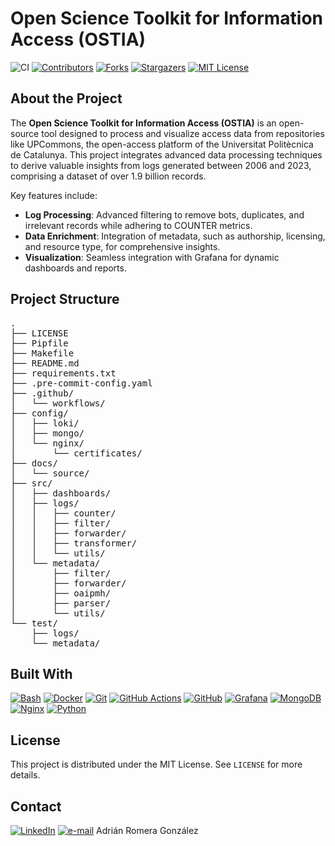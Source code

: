 # Open Science Toolkit for Information Access (OSTIA)

![CI](https://github.com/adrianrome/OSTIA/actions/workflows/main.yaml/badge.svg)
[![Contributors][contributors-shield]][contributors-url]
[![Forks][forks-shield]][forks-url]
[![Stargazers][stars-shield]][stars-url]
[![MIT License][license-shield]][license-url]

## About the Project

The **Open Science Toolkit for Information Access (OSTIA)** is an open-source tool designed to process and visualize access data from repositories like UPCommons, the open-access platform of the Universitat Politècnica de Catalunya. This project integrates advanced data processing techniques to derive valuable insights from logs generated between 2006 and 2023, comprising a dataset of over 1.9 billion records.

Key features include:
- **Log Processing**: Advanced filtering to remove bots, duplicates, and irrelevant records while adhering to COUNTER metrics.
- **Data Enrichment**: Integration of metadata, such as authorship, licensing, and resource type, for comprehensive insights.
- **Visualization**: Seamless integration with Grafana for dynamic dashboards and reports.

## Project Structure

<pre>
.
├── LICENSE
├── Pipfile
├── Makefile
├── README.md
├── requirements.txt
├── .pre-commit-config.yaml
├── .github/
│   └── workflows/
├── config/
│   ├── loki/
│   ├── mongo/
│   └── nginx/
│       └── certificates/
├── docs/
│   └── source/
├── src/
│   ├── dashboards/
│   ├── logs/
│   │   ├── counter/
│   │   ├── filter/
│   │   ├── forwarder/
│   │   ├── transformer/
│   │   └── utils/
│   └── metadata/
│       ├── filter/
│       ├── forwarder/
│       ├── oaipmh/
│       ├── parser/
│       └── utils/
└── test/
    ├── logs/
    └── metadata/
</pre>

## Built With

[![Bash][bash]][bash-url]
[![Docker][docker]][docker-url]
[![Git][git]][git-url]
[![GitHub Actions][github-actions]][github-actions-url]
[![GitHub][github]][github-url]
[![Grafana][grafana]][grafana-url]
[![MongoDB][mongodb]][mongodb-url]
[![Nginx][nginx]][nginx-url]
[![Python][python]][python-url]

## License

This project is distributed under the MIT License. See `LICENSE` for more details.

## Contact

[![LinkedIn][linkedin-shield]][linkedin-url]
[![e-mail][email-shield]][email-url]
Adrián Romera González

[bash]: https://img.shields.io/badge/GNU%20Bash-4EAA25?logo=gnubash&logoColor=fff&style=for-the-badge
[bash-url]: https://www.linuxfoundation.org/
[contributors-shield]: https://img.shields.io/github/contributors/adrianrome/OSTIA.svg?style=flat
[contributors-url]: https://github.com/adrianrome/OSTIA/graphs/contributors
[docker]: https://img.shields.io/badge/Docker-2496ED?logo=docker&logoColor=fff&style=for-the-badge
[docker-url]: https://www.docker.com/
[email-shield]:https://img.shields.io/badge/contact-email-blue
[email-url]: mailto:aromerag@outlook.com
[forks-shield]: https://img.shields.io/github/forks/adrianrome/OSTIA.svg?style=flat
[forks-url]: https://github.com/adrianrome/OSTIA/network/members
[git]: https://img.shields.io/badge/Git-F05032?logo=git&logoColor=fff&style=for-the-badge
[github]: https://img.shields.io/badge/GitHub-181717?logo=github&logoColor=fff&style=for-the-badge
[github-actions]: https://img.shields.io/badge/GitHub%20Actions-2088FF?logo=githubactions&logoColor=fff&style=for-the-badge
[github-actions-url]: https://github.com/features/actions
[github-url]: https://github.com/
[git-url]: https://git-scm.com/
[grafana]: https://img.shields.io/badge/Grafana-F46800?logo=grafana&logoColor=fff&style=for-the-badge
[grafana-url]: https://grafana.com/
[license-shield]: https://img.shields.io/github/license/adrianrome/OSTIA.svg?style=flat
[license-url]: https://github.com/adrianrome/OSTIA/blob/master/LICENSE
[linkedin-shield]: https://img.shields.io/badge/-LinkedIn-black.svg?style=flat&logo=linkedin&colorB=555
[linkedin-url]: https://www.linkedin.com/in/aromerag/
[mongodb]: https://img.shields.io/badge/MongoDB-47A248?logo=mongodb&logoColor=fff&style=for-the-badge
[mongodb-url]: https://www.mongodb.com/
[nginx]: https://img.shields.io/badge/NGINX-009639?logo=nginx&logoColor=fff&style=for-the-badge
[nginx-url]: https://nginx.org/
[python]: https://img.shields.io/badge/Python-3776AB?logo=python&logoColor=fff&style=for-the-badge
[python-url]: https://www.python.org/
[stars-shield]: https://img.shields.io/github/stars/adrianrome/OSTIA.svg?style=flat
[stars-url]: https://github.com/adrianrome/OSTIA/stargazers
